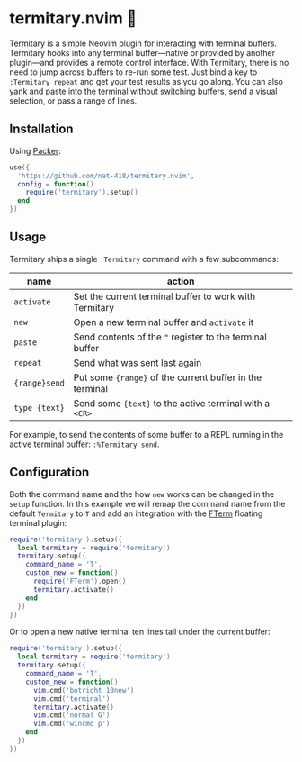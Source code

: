 termitary.nvim 🐜
=================

Termitary is a simple Neovim plugin for interacting with terminal buffers.
Termitary hooks into any terminal buffer—native or provided by another
plugin—and provides a remote control interface. With Termitary, there is 
no need to jump across buffers to re-run some test. Just bind a key
to `:Termitary repeat` and get your test results as you go along. You
can also yank and paste into the terminal without switching buffers,
send a visual selection, or pass a range of lines.

Installation
------------

Using [Packer](https://github.com/wbthomason/packer.nvim):
```lua
use({
  'https://github.com/nat-418/termitary.nvim',
  config = function()
    require('termitary').setup()
  end
})
```

Usage
-----

Termitary ships a single `:Termitary` command with a few subcommands:

| name             | action                                                   |
| ---------------- | -------------------------------------------------------- |
| `activate`       | Set the current terminal buffer to work with Termitary   |
| `new`            | Open a new terminal buffer and `activate` it             |
| `paste`          | Send contents of the `"` register to the terminal buffer |
| `repeat`         | Send what was sent last again                            |
| `{range}send`    | Put some `{range}` of the current buffer in the terminal |
| `type {text}`    | Send some `{text}` to the active terminal with a `<CR>`  |

For example, to send the contents of some buffer to a REPL running in the
active terminal buffer: `:%Termitary send`.

Configuration
-------------

Both the command name and the how `new` works can be changed  in the
`setup` function. In this example we will remap the command name from
the default `Termitary` to `T` and add an integration with the
[FTerm](https://github.com/numtostr/FTerm.nvim) floating terminal plugin:

```lua
require('termitary').setup({
  local termitary = require('termitary')
  termitary.setup({
    command_name = 'T',
    custom_new = function()
      require('FTerm').open()
      termitary.activate()
    end
  })
})
```

Or to open a new native terminal ten lines tall under the current buffer:

```lua
require('termitary').setup({
  local termitary = require('termitary')
  termitary.setup({
    command_name = 'T',
    custom_new = function()
      vim.cmd('botright 10new')
      vim.cmd('terminal')
      termitary.activate()
      vim.cmd('normal G')
      vim.cmd('wincmd p')
    end
  })
})
```
